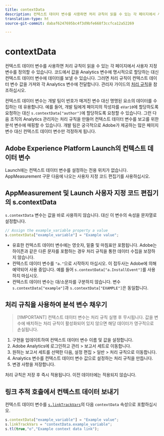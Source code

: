 ```yaml
---
title: contextData
description: 컨텍스트 데이터 변수를 사용하면 처리 규칙이 읽을 수 있는 각 페이지에서 사용자 지정 변수를 정의할 수 있습니다.
translation-type: ht
source-git-commit: dabaf6247695bc4f3d9bfe668f3ccfca12a52269

---
```



# contextData

컨텍스트 데이터 변수를 사용하면 처리 규칙이 읽을 수 있는 각 페이지에서 사용자 지정 변수를 정의할 수 있습니다. 코드에서 값을 Analytics 변수에 명시적으로 할당하는 대신 컨텍스트 데이터 변수에 데이터를 보낼 수 있습니다. 그러면 처리 규칙이 컨텍스트 데이터 변수 값을 가져와 각 Analytics 변수에 전달합니다. 관리자 가이드의 [처리 규칙](/help/admin/admin/c-processing-rules/c-processing-rules-configuration/t-processing-rules.md)을 참조하십시오.

컨텍스트 데이터 변수는 개발 팀이 번호가 매겨진 변수 대신 명명된 요소의 데이터를 수집하는 데 유용합니다. 예를 들어, 개발 팀에게 페이지의 작성자를 `eVar10`에 할당하도록 요청하는 대신 `s.contextData["author"]`에 할당하도록 요청할 수 있습니다. 그런 다음 조직의 Analytics 관리자는 처리 규칙을 만들어 컨텍스트 데이터 변수를 보고를 위한 분석 변수에 매핑할 수 있습니다. 개발 팀은 궁극적으로 Adobe가 제공하는 많은 페이지 변수 대신 컨텍스트 데이터 변수만 걱정하게 됩니다.

## Adobe Experience Platform Launch의 컨텍스트 데이터 변수

Launch에는 컨텍스트 데이터 변수를 설정하는 전용 위치가 없습니다. AppMeasurement 구문 다음에 나오는 사용자 지정 코드 편집기를 사용하십시오.

## AppMeasurement 및 Launch 사용자 지정 코드 편집기의 s.contextData

`s.contextData` 변수는 값을 바로 사용하지 않습니다. 대신 이 변수의 속성을 문자열로 설정합니다.

```js
// Assign the example_variable property a value
s.contextData["example_variable"] = "Example value";
```

* 유효한 컨텍스트 데이터 변수에는 영숫자, 밑줄 및 마침표만 포함됩니다. Adobe는 하이픈과 같은 다른 문자를 포함하는 경우 처리 규칙을 통한 데이터 수집을 보장하지 않습니다.
* 컨텍스트 데이터 변수를 `"a."`으로 시작하지 마십시오. 이 접두사는 Adobe에 의해 예약되어 사용 중입니다. 예를 들어 `s.contextData["a.InstallEvent"]`를 사용하지 마십시오.
* 컨텍스트 데이터 변수는 대/소문자를 구분하지 않습니다. 변수 `s.contextData["example"]`과 `s.contextData["EXAMPLE"]`은 동일합니다.

## 처리 규칙을 사용하여 분석 변수 채우기

>[!IMPORTANT] 컨텍스트 데이터 변수는 처리 규칙 실행 후 무시됩니다. 값을 변수에 배치하는 처리 규칙이 활성화되어 있지 않으면 해당 데이터가 영구적으로 손실됩니다.

1. 구현을 업데이트하여 컨텍스트 데이터 변수 이름 및 값을 설정합니다.
2. Adobe Analytics에 로그인하고 관리 > 보고서 세트로 이동합니다.
3. 원하는 보고서 세트를 선택한 다음, 설정 편집 > 일반 > 처리 규칙으로 이동합니다.
4. Analytics 변수를 컨텍스트 데이터 변수 값으로 설정하는 처리 규칙을 만듭니다.
5. 변경 사항을 저장합니다.

처리 규칙은 저장 후 즉시 적용됩니다. 이전 데이터에는 적용되지 않습니다.

## 링크 추적 호출에서 컨텍스트 데이터 보내기

컨텍스트 데이터 변수를 [`s.linkTrackVars`](../config-vars/linktrackvars.md)의 다음 `contextData` 속성으로 포함하십시오.

```js
s.contextData["example_variable"] = "Example value";
s.linkTrackVars = "contextData.example_variable";
s.tl(true,"o","Example context data link");
```
